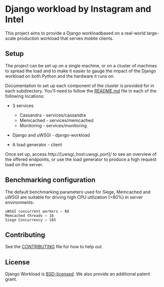 # Django workload by Instagram and Intel

This project aims to provide a Django workloadbased on a real-world
large-scale production workload that serves mobile clients.

## Setup

The project can be set up on a single machine, or on a cluster of machines
to spread the load and to make it easier to gauge the impact of the Django
workload on both Python and the hardware it runs on.

Documentation to set up each component of the cluster is provided for in
each subdirectory. You'll need to follow the [README.md](/README.md) file in each of the
following locations:

* 3 services
  * Cassandra - services/cassandra
  * Memcached - services/memcached
  * Monitoring - services/monitoring

* Django and uWSGI - django-workload
* A load generator - client

Once set up, access http://[uwsgi_host:uwsgi_port]/ to see an overview of
the offered endpoints, or use the load generator to produce a high request
load on the server.

## Benchmarking configuration

The default benchmarking parameters used for Siege, Memcached and uWSGI are
suitable for driving high CPU utilization (>80%) in server environments:
```
uWSGI concurrent workers – 88
Memcached threads – 16
Siege Concurrency – 185
```

## Contributing

See the [CONTRIBUTING](/CONTRIBUTING.md) file for how to help out.

## License

Django Workload is [BSD-licensed](/LICENSE). We also provide an additional patent grant.
